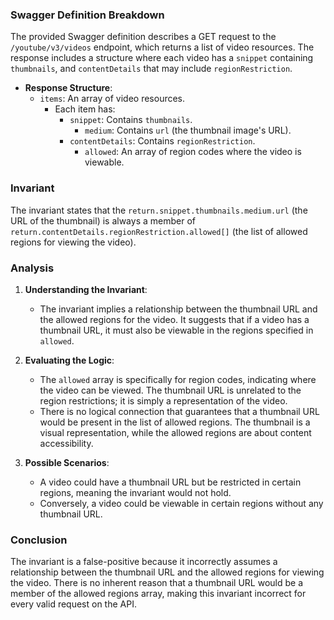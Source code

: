 ### Swagger Definition Breakdown
The provided Swagger definition describes a GET request to the `/youtube/v3/videos` endpoint, which returns a list of video resources. The response includes a structure where each video has a `snippet` containing `thumbnails`, and `contentDetails` that may include `regionRestriction`.

- **Response Structure**:
  - `items`: An array of video resources.
    - Each item has:
      - `snippet`: Contains `thumbnails`.
        - `medium`: Contains `url` (the thumbnail image's URL).
      - `contentDetails`: Contains `regionRestriction`.
        - `allowed`: An array of region codes where the video is viewable.

### Invariant
The invariant states that the `return.snippet.thumbnails.medium.url` (the URL of the thumbnail) is always a member of `return.contentDetails.regionRestriction.allowed[]` (the list of allowed regions for viewing the video).

### Analysis
1. **Understanding the Invariant**:
   - The invariant implies a relationship between the thumbnail URL and the allowed regions for the video. It suggests that if a video has a thumbnail URL, it must also be viewable in the regions specified in `allowed`.

2. **Evaluating the Logic**:
   - The `allowed` array is specifically for region codes, indicating where the video can be viewed. The thumbnail URL is unrelated to the region restrictions; it is simply a representation of the video.
   - There is no logical connection that guarantees that a thumbnail URL would be present in the list of allowed regions. The thumbnail is a visual representation, while the allowed regions are about content accessibility.

3. **Possible Scenarios**:
   - A video could have a thumbnail URL but be restricted in certain regions, meaning the invariant would not hold.
   - Conversely, a video could be viewable in certain regions without any thumbnail URL.

### Conclusion
The invariant is a false-positive because it incorrectly assumes a relationship between the thumbnail URL and the allowed regions for viewing the video. There is no inherent reason that a thumbnail URL would be a member of the allowed regions array, making this invariant incorrect for every valid request on the API.
